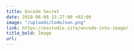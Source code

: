```yaml
---
title: Encode Secret
date: 2018-06-08 15:27:00 +02:00
image: "/uploads/CodeJson.png"
link: https://esstudio.site/encode-into-image/
title_bold: Image
url: 
---
```


